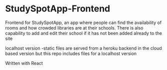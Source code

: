 # StudySpotApp-Frontend

Frontend for StudySpotApp, an app where people can find the availability of rooms and how crowded libraries are at their schools.
  There is also capability to add and edit their school if it has not been added already to the site
  
  localhost version
    -static files are served from a heroku backend in the cloud based version but this repo includes files for a localhost version
  
  Written with React
